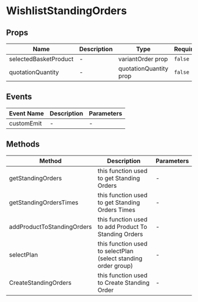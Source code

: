 # WishlistStandingOrders

## Props

<!-- @vuese:WishlistStandingOrders:props:start -->
|Name|Description|Type|Required|Default|
|---|---|---|---|---|
|selectedBasketProduct|-|variantOrder prop|`false`|-|
|quotationQuantity|-|quotationQuantity prop|`false`|-|

<!-- @vuese:WishlistStandingOrders:props:end -->


## Events

<!-- @vuese:WishlistStandingOrders:events:start -->
|Event Name|Description|Parameters|
|---|---|---|
|customEmit|-|-|

<!-- @vuese:WishlistStandingOrders:events:end -->


## Methods

<!-- @vuese:WishlistStandingOrders:methods:start -->
|Method|Description|Parameters|
|---|---|---|
|getStandingOrders|this function used to get Standing Orders|-|
|getStandingOrdersTimes|this function used to get Standing Orders Times|-|
|addProductToStandingOrders|this function used to add Product To Standing Orders|-|
|selectPlan|this function used to selectPlan (select standing order group)|-|
|CreateStandingOrders|this function used to Create Standing Order|-|

<!-- @vuese:WishlistStandingOrders:methods:end -->


